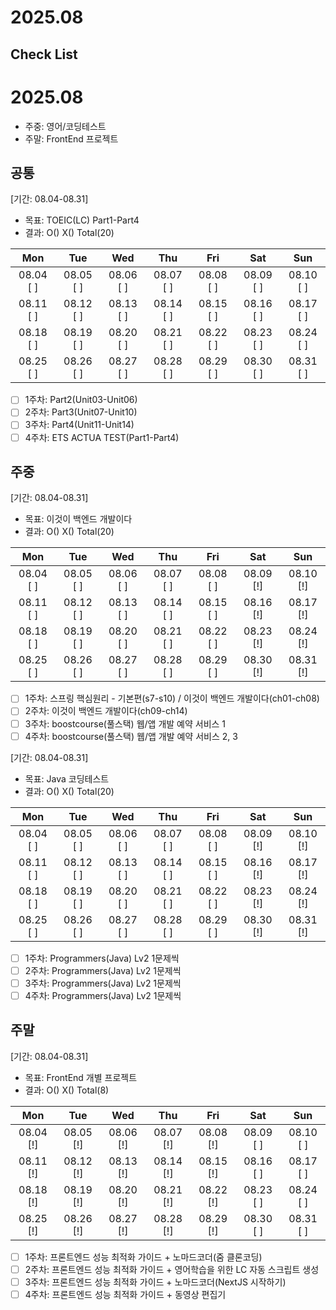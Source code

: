 # 2025.08

## Check List

# 2025.08
- 주중: 영어/코딩테스트
- 주말: FrontEnd 프로젝트

## 공통
[기간: 08.04-08.31]
- 목표: TOEIC(LC) Part1-Part4
- 결과: O() X() Total(20)

| Mon | Tue | Wed | Thu | Fri | Sat | Sun |
| :---: | :---: | :---: | :---: | :---: | :---: | :---: |
08.04 [ ] | 08.05 [ ] | 08.06 [ ] | 08.07 [ ] | 08.08 [ ] | 08.09 [ ] | 08.10 [ ]
08.11 [ ] | 08.12 [ ] | 08.13 [ ] | 08.14 [ ] | 08.15 [ ] | 08.16 [ ] | 08.17 [ ]
08.18 [ ] | 08.19 [ ] | 08.20 [ ] | 08.21 [ ] | 08.22 [ ] | 08.23 [ ] | 08.24 [ ]
08.25 [ ] | 08.26 [ ] | 08.27 [ ] | 08.28 [ ] | 08.29 [ ] | 08.30 [ ] | 08.31 [ ]

- [ ] 1주차: Part2(Unit03-Unit06)
- [ ] 2주차: Part3(Unit07-Unit10)
- [ ] 3주차: Part4(Unit11-Unit14)
- [ ] 4주차: ETS ACTUA TEST(Part1-Part4)

## 주중
[기간: 08.04-08.31]
- 목표: 이것이 백엔드 개발이다
- 결과: O() X() Total(20)

| Mon | Tue | Wed | Thu | Fri | Sat | Sun |
| :---: | :---: | :---: | :---: | :---: | :---: | :---: |
08.04 [ ] | 08.05 [ ] | 08.06 [ ] | 08.07 [ ] | 08.08 [ ] | 08.09 [!] | 08.10 [!]
08.11 [ ] | 08.12 [ ] | 08.13 [ ] | 08.14 [ ] | 08.15 [ ] | 08.16 [!] | 08.17 [!]
08.18 [ ] | 08.19 [ ] | 08.20 [ ] | 08.21 [ ] | 08.22 [ ] | 08.23 [!] | 08.24 [!]
08.25 [ ] | 08.26 [ ] | 08.27 [ ] | 08.28 [ ] | 08.29 [ ] | 08.30 [!] | 08.31 [!]

- [ ] 1주차: 스프링 핵심원리 - 기본편(s7-s10) / 이것이 백엔드 개발이다(ch01-ch08)
- [ ] 2주차: 이것이 백엔드 개발이다(ch09-ch14)
- [ ] 3주차: boostcourse(풀스택) 웹/앱 개발 예약 서비스 1
- [ ] 4주차: boostcourse(풀스택) 웹/앱 개발 예약 서비스 2, 3

[기간: 08.04-08.31]
- 목표: Java 코딩테스트
- 결과: O() X() Total(20)

| Mon | Tue | Wed | Thu | Fri | Sat | Sun |
| :---: | :---: | :---: | :---: | :---: | :---: | :---: |
08.04 [ ] | 08.05 [ ] | 08.06 [ ] | 08.07 [ ] | 08.08 [ ] | 08.09 [!] | 08.10 [!]
08.11 [ ] | 08.12 [ ] | 08.13 [ ] | 08.14 [ ] | 08.15 [ ] | 08.16 [!] | 08.17 [!]
08.18 [ ] | 08.19 [ ] | 08.20 [ ] | 08.21 [ ] | 08.22 [ ] | 08.23 [!] | 08.24 [!]
08.25 [ ] | 08.26 [ ] | 08.27 [ ] | 08.28 [ ] | 08.29 [ ] | 08.30 [!] | 08.31 [!]

- [ ] 1주차: Programmers(Java) Lv2 1문제씩
- [ ] 2주차: Programmers(Java) Lv2 1문제씩
- [ ] 3주차: Programmers(Java) Lv2 1문제씩
- [ ] 4주차: Programmers(Java) Lv2 1문제씩

## 주말
[기간: 08.04-08.31]
- 목표: FrontEnd 개별 프로젝트
- 결과: O() X() Total(8)

| Mon | Tue | Wed | Thu | Fri | Sat | Sun |
| :---: | :---: | :---: | :---: | :---: | :---: | :---: |
08.04 [!] | 08.05 [!] | 08.06 [!] | 08.07 [!] | 08.08 [!] | 08.09 [ ] | 08.10 [ ]
08.11 [!] | 08.12 [!] | 08.13 [!] | 08.14 [!] | 08.15 [!] | 08.16 [ ] | 08.17 [ ]
08.18 [!] | 08.19 [!] | 08.20 [!] | 08.21 [!] | 08.22 [!] | 08.23 [ ] | 08.24 [ ]
08.25 [!] | 08.26 [!] | 08.27 [!] | 08.28 [!] | 08.29 [!] | 08.30 [ ] | 08.31 [ ]

- [ ] 1주차: 프론트엔드 성능 최적화 가이드 + 노마드코더(줌 클론코딩)
- [ ] 2주차: 프론트엔드 성능 최적화 가이드 + 영어학습을 위한 LC 자동 스크립트 생성
- [ ] 3주차: 프론트엔드 성능 최적화 가이드 + 노마드코더(NextJS 시작하기)
- [ ] 4주차: 프론트엔드 성능 최적화 가이드 + 동영상 편집기
